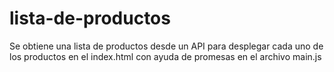 # lista-de-productos
Se obtiene una lista de productos desde un API para desplegar cada uno de los productos en el index.html con ayuda de promesas en el archivo main.js
